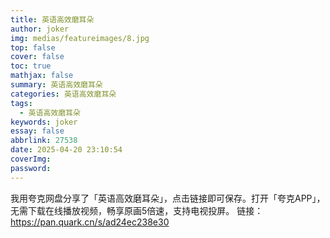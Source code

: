 ```yaml
---
title: 英语高效磨耳朵
author: joker
img: medias/featureimages/8.jpg
top: false
cover: false
toc: true
mathjax: false
summary: 英语高效磨耳朵
categories: 英语高效磨耳朵
tags:
  - 英语高效磨耳朵
keywords: joker
essay: false
abbrlink: 27538
date: 2025-04-20 23:10:54
coverImg:
password:
---
```


我用夸克网盘分享了「英语高效磨耳朵」，点击链接即可保存。打开「夸克APP」，无需下载在线播放视频，畅享原画5倍速，支持电视投屏。
链接：https://pan.quark.cn/s/ad24ec238e30

